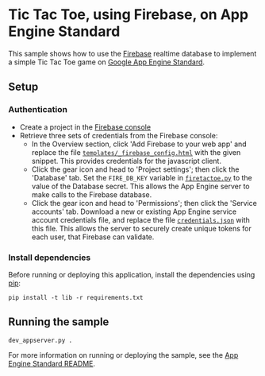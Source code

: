# Tic Tac Toe, using Firebase, on App Engine Standard

This sample shows how to use the [Firebase](https://firebase.google.com/)
realtime database to implement a simple Tic Tac Toe game on [Google App Engine
Standard](https://cloud.google.com/appengine).

## Setup

### Authentication

* Create a project in the [Firebase console](https://firebase.google.com/console)
* Retrieve three sets of credentials from the Firebase console:
    * In the Overview section, click 'Add Firebase to your web app' and replace
      the file
      [`templates/_firebase_config.html`](templates/_firebase_config.html) with
      the given snippet. This provides credentials for the javascript client.
    * Click the gear icon and head to 'Project settings'; then click the
      'Database' tab. Set the `FIRE_DB_KEY` variable in
      [`firetactoe.py`](firetactoe.py) to the value of the Database secret. This
      allows the App Engine server to make calls to the Firebase database.
    * Click the gear icon and head to 'Permissions'; then click the 'Service
      accounts' tab. Download a new or existing App Engine service account
      credentials file, and replace the file
      [`credentials.json`](credentials.json) with this file. This allows the
      server to securely create unique tokens for each user, that Firebase can
      validate.

### Install dependencies

Before running or deploying this application, install the dependencies using
[pip](http://pip.readthedocs.io/en/stable/):

    pip install -t lib -r requirements.txt

## Running the sample

    dev_appserver.py .

For more information on running or deploying the sample, see the [App Engine
Standard README](../README.md).
